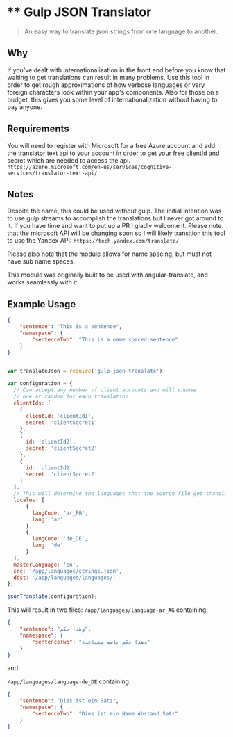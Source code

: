 ** Gulp JSON Translator
===================

> An easy way to translate json strings from one language to another.

## Why

If you've dealt with internationalization in the front end before you know that waiting to get translations can result
in many problems. Use this tool in order to get rough approximations of how verbose languages or very foreign characters
look within your app's components. Also for those on a budget, this gives you some level of  internationalization
without having to pay anyone.

## Requirements

You will need to register with Microsoft for a free Azure account and add the translator text api to your account in
order to get your free clientId and secret which are needed to access the api.
`https://azure.microsoft.com/en-us/services/cognitive-services/translator-text-api/`

## Notes

Despite the name, this could be used without gulp. The initial intention was to use gulp streams to accomplish the
translations but I never got around to it. If you have time and want to put up a PR I gladly welcome it. Please note
that the microsoft API will be changing soon so I will likely transition this tool to use the Yandex API:
`https://tech.yandex.com/translate/`

Please also note that the module allows for name spacing, but must not have sub name spaces.

This module was originally built to be used with angular-translate, and works seamlessly with it.

## Example Usage

```json
{
    "sentence": "This is a sentence",
    "namespace": {
        "sentenceTwo": "This is a name spaced sentence"
    }
}
```

```javascript

var translateJson = require('gulp-json-translate');

var configuration = {
  // Can accept any number of client accounts and will choose
  // one at random for each translation.
  clientIds: [
    {
      clientId: 'clientId1',
      secret: 'clientSecret1'
    },
    {
      id: 'clientId2',
      secret: 'clientSecret2'
    },
    {
      id: 'clientId2',
      secret: 'clientSecret2'
    }
  ],
  // This will determine the languages that the source file get translated to.
  locales: [
      {
        langCode: 'ar_EG',
        lang: 'ar'
      },
      {
        langCode: 'de_DE',
        lang: 'de'
      }
  ],
  masterLanguage: 'en',
  src: '/app/languages/strings.json',
  dest: '/app/languages/languages/'
};

jsonTranslate(configuration);

```

This will result in two files:
`/app/languages/language-ar_AG` containing:

```json
{
    "sentence": "وهذا حكم",
    "namespace": {
        "sentenceTwo": "وهذا حكم باسم متباعدة"
    }
}
```
and

`/app/languages/language-de_DE` containing:

```json
{
    "sentence": "Dies ist ein Satz",
    "namespace": {
        "sentenceTwo": "Dies ist ein Name Abstand Satz"
    }
}
```